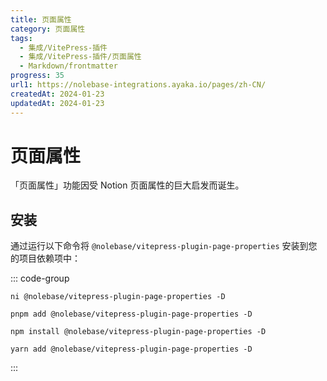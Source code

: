 ```yaml
---
title: 页面属性
category: 页面属性
tags:
  - 集成/VitePress-插件
  - 集成/VitePress-插件/页面属性
  - Markdown/frontmatter
progress: 35
url1: https://nolebase-integrations.ayaka.io/pages/zh-CN/
createdAt: 2024-01-23
updatedAt: 2024-01-23
---
```


<script setup>
import packageJSON from '~/packages/vitepress-plugin-page-properties/package.json'
</script>

# 页面属性 <Badge type="danger" text="Alpha 测试" />

「页面属性」功能因受 Notion 页面属性的巨大启发而诞生。

## 安装

通过运行以下命令将 `@nolebase/vitepress-plugin-page-properties` 安装到您的项目依赖项中：

::: code-group

```shell [@antfu/ni]
ni @nolebase/vitepress-plugin-page-properties -D
```

```shell [pnpm]
pnpm add @nolebase/vitepress-plugin-page-properties -D
```

```shell [npm]
npm install @nolebase/vitepress-plugin-page-properties -D
```

```shell [yarn]
yarn add @nolebase/vitepress-plugin-page-properties -D
```

:::
